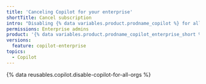 ```yaml
---
title: 'Canceling Copilot for your enterprise'
shortTitle: Cancel subscription
intro: "Disabling {% data variables.product.prodname_copilot %} for all organizations in your enterprise will cancel your enterprise's {% data variables.product.prodname_copilot_short %} subscription."
permissions: Enterprise admins
product: '{% data variables.product.prodname_copilot_enterprise_short %} or {% data variables.product.prodname_copilot_business_short %}'
versions:
  feature: copilot-enterprise
topics:
  - Copilot
---
```


{% data reusables.copilot.disable-copilot-for-all-orgs %}
